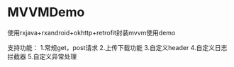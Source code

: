 # MVVMDemo
使用rxjava+rxandroid+okhttp+retrofit封装mvvm使用demo

支持功能：
1.常规get，post请求
2.上传下载功能
3.自定义header
4.自定义日志拦截器
5.自定义异常处理

